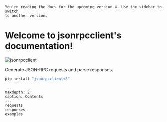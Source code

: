 ```{warning}
You're reading the docs for the upcoming version 4. Use the sidebar to switch
to another version.
```

# Welcome to jsonrpcclient's documentation!

![jsonrpcclient](https://github.com/explodinglabs/jsonrpcclient/blob/master/docs/logo.png?raw=true)

Generate JSON-RPC requests and parse responses.

```sh
pip install "jsonrpcclient<5"
```

```{toctree}
---
maxdepth: 2
caption: Contents
---
requests
responses
examples
```
